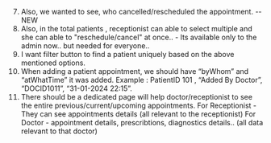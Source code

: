 7. Also, we wanted to see, who cancelled/rescheduled the appointment. --NEW
9. Also, in the total patients , receptionist  can able to select multiple  and she can able to "reschedule/cancel" at once.. - Its available only to the admin now.. but needed for everyone.. 
11. I want filter button to find a patient uniquely based on the above mentioned options.
14. When adding a patient appointment, we should have “byWhom” and “atWhatTime” it was added. Example : PatientID 101 , “Added By Doctor”, “DOCID1011”, “31-01-2024 22:15”. 
15. There should be a dedicated  page will help doctor/receptionist to see the entire previous/current/upcoming appointments.
        For Receptionist - They can see appointments details (all relevant to the receptionist)
        For Doctor - appointment details, prescribtions, diagnostics details.. (all data relevant to that doctor)